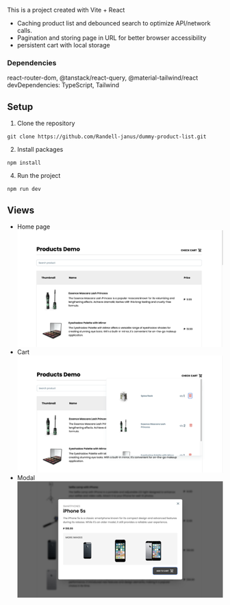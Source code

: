This is a project created with Vite + React

- Caching product list and debounced search to optimize API/network calls.
- Pagination and storing page in URL for better browser accessibility
- persistent cart with local storage

### Dependencies

react-router-dom, @tanstack/react-query, @material-tailwind/react
devDependencies: TypeScript, Tailwind

## Setup

1. Clone the repository

```
git clone https://github.com/Randell-janus/dummy-product-list.git
```

2. Install packages

```
npm install
```

4. Run the project

```
npm run dev
```

## Views

- Home page
  ![alt text](public/home_page.png)
- Cart
  ![alt text](public/cart.png)
- Modal
  ![alt text](public/modal_view.png)
